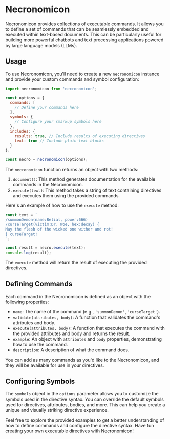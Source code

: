 # Necronomicon

Necronomicon provides collections of executable commands. It allows you to define a set of commands that can be seamlessly embedded and executed within text-based documents. This can be particularly useful for building more powerful chatbots and text processing applications powered by large language models (LLMs).

## Usage

To use Necronomicon, you'll need to create a new `necronomicon` instance and provide your custom commands and symbol configuration:

```javascript
import necronomicon from 'necronomicon';

const options = {
  commands: [
    // Define your commands here
  ],
  symbols: {
    // Configure your smarkup symbols here
  },
  includes: {
    results: true, // Include results of executing directives
    text: true // Include plain-text blocks
  }
};

const necro = necronomicon(options);
```

The `necronomicon` function returns an object with two methods:

1. `document()`: This method generates documentation for the available commands in the Necronomicon.
2. `execute(text)`: This method takes a string of text containing directives and executes them using the provided commands.

Here's an example of how to use the `execute` method:

```javascript
const text = `
/summonDemon(name:Belial, power:666)
/curseTarget(victim:Dr. Woe, hex:decay) {
May the flesh of the wicked one wither and rot!
} curseTarget!
`;

const result = necro.execute(text);
console.log(result);
```

The `execute` method will return the result of executing the provided directives.

## Defining Commands

Each command in the Necronomicon is defined as an object with the following properties:

- `name`: The name of the command (e.g., `'summonDemon'`, `'curseTarget'`).
- `validate(attributes, body)`: A function that validates the command's attributes and body.
- `execute(attributes, body)`: A function that executes the command with the provided attributes and body and returns the result.
- `example`: An object with `attributes` and `body` properties, demonstrating how to use the command.
- `description`: A description of what the command does.

You can add as many commands as you'd like to the Necronomicon, and they will be available for use in your directives.

## Configuring Symbols

The `symbols` object in the `options` parameter allows you to customize the symbols used in the directive syntax. You can override the default symbols used for directives, attributes, bodies, and more. This can help you create a unique and visually striking directive experience.

Feel free to explore the provided examples to get a better understanding of how to define commands and configure the directive syntax. Have fun creating your own executable directives with Necronomicon!